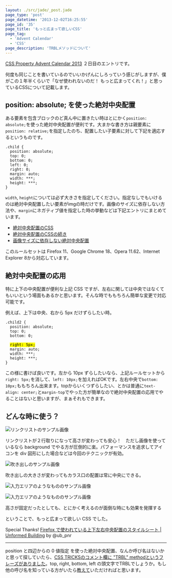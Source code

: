 ```yaml
---
layout: ./src/jade/_post.jade
page_type: 'post'
page_datetime: '2013-12-02T16:25:55'
page_id: '35'
page_title: 'もっと広まって欲しいCSS'
page_tag:
  - 'Advent Calendar'
  - 'CSS'
page_description: 'TRBLメソッドについて'
---
```

[CSS Property Advent Calendar 2013](http://www.adventar.org/calendars/57) ２日目のエントリです。

何度も同じことを書いているのでいいかげんにしろっていう感じがしますが、僕がこの１年半くらいで「なぜ使われないのだ！ もっと広まってくれ！」と思っているCSSについて記載します。

## position: absolute; を使った絶対中央配置

ある要素を包含ブロックのど真ん中に置きたい時はとにかく`position: absolute;`を使った絶対中央配置が便利です。大まかな書き方は親要素に`position: relative;`を指定したのち、配置したい子要素に対して下記を適応するというものです。

<pre ><code data-language="css">.child {
  position: absolute;
  top: 0;
  bottom: 0;
  left: 0;
  right: 0;
  margin: auto;
  width: ***;
  height: ***;
}</code></pre>

`width`, `height`については必ず大きさを指定してください。指定なしでもいけるのは絶対中央配置したい要素がimgの時だけです。画像のサイズに依存しない方法や、`margin`にネガティブ値を指定した時の挙動などは下記エントリにまとめています。

* [絶対中央配置のCSS](http://dskd.jp/archives/11.html)
* [絶対中央配置のCSSの続き](http://dskd.jp/archives/12.html)
* [画像サイズに依存しない絶対中央配置](http://dskd.jp/archives/29.html)

このルールセットは  Firefox 11、Google Chrome 18、Opera 11.62、Internet Explorer 8から対応しています。

## 絶対中央配置の応用

特に上下の中央配置が便利な上記 CSS ですが、左右に関しては中央ではなくてもいいという場面もあるかと思います。そんな時でももちろん簡単な変更で対応可能です。

例えば、上下は中央、右から 5px だけずらしたい時。

<pre><code data-language="css">.child2 {
  position: absolute;
  top: 0;
  bottom: 0;

  <mark>right: 5px;</mark>
  margin: auto;
  width: ***;
  height: ***;
}</code></pre>

この様に書けば良いです。左から 10px ずらしたいなら、上記ルールセットから`right: 5px;`を消して、`left: 10px;`を加えればOKです。左右中央で`bottom: 10px;`ももちろん出来ます。topからいくつずらしたい、とかは普通に`text-align: center;`と`margin-top`でやった方が簡単なので絶対中央配置の応用でやることはないと思いますが、まぁそれもできます。

## どんな時に使う？

![リンクリストのサンプル画像](http://dskd.jp/dist/img/lets-trbl-method/linklist.png "リンクリストの disclosure アイコン")

リンクリストが２行取りになって高さが変わっても安心！　ただし画像を使っているなら background でやる方が圧倒的に楽。パフォーマンスを追求してアイコンを div 図形にした場合などは今回のテクニックが有効。

![吹き出しのサンプル画像](http://dskd.jp/dist/img/lets-trbl-method/bubble.png "吹き出しのカラス口")

吹き出しの大きさが変わってもカラス口の配置は常に中央にできる。

![入力エリアのようなもののサンプル画像](http://dskd.jp/dist/img/lets-trbl-method/inline.png "なんかの UI のなんかのボタン")

![入力エリアのようなもののサンプル画像](http://dskd.jp/dist/img/lets-trbl-method/slider.png "汎用的なコントローラー")

高さが固定だったとしても、とにかく考えるのが面倒な時にも効果を発揮する

ということで、もっと広まって欲しい CSS でした。

Special Thanks! [Firefox で使われている上下左右中央配置のスタイルシート | Unformed Building](http://unformedbuilding.com/articles/firefox-style-center-middle-aligned-css/) by @ub_pnr

---

position と四辺からの 0 値指定 を使った絶対中央配置、なんか呼び名はないかと思って探していたら、[CSS TRICKSのコメント欄に "TRBL" methodというフレーズがありました](http://css-tricks.com/centering-percentage-widthheight-elements/#comment-478226)。top, right, bottom, left の頭文字でTRBLでしょうか。もし他の呼び名を知っている方がいたら[教えて](https://twitter.com/o_ti)いただければと思います。
